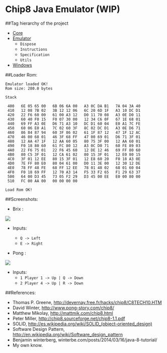 Chip8 Java Emulator  (WIP)
=========

##Tag hierarchy of the project

* [Core](https://github.com/victorakamon/emulators/tree/master/chip8/src/core)
* [Emulator](https://github.com/victorakamon/emulators/tree/master/chip8/src/emulator)
  * ```Dispose```
  * ```Instructions```
  * ```Specification```
  * ```Utils ```
* [Windows](https://github.com/victorakamon/emulators/tree/master/chip8/src/emulator)


##Loader Rom:
```
Emulator loaded OK!
Rom size: 280.0 bytes

Stack

 400   6E 05 65 00   6B 06 6A 00   A3 0C DA B1   7A 04 3A 40   
 410   12 08 7B 02   3B 12 12 06   6C 20 6D 1F   A3 10 DC D1   
 420   22 F6 60 00   61 00 A3 12   D0 11 70 08   A3 0E D0 11   
 430   60 40 F0 15   F0 07 30 00   12 34 C6 0F   67 1E 68 01   
 440   69 FF A3 0E   D6 71 A3 10   DC D1 60 04   E0 A1 7C FE   
 450   60 06 E0 A1   7C 02 60 3F   8C 02 DC D1   A3 0E D6 71   
 460   86 84 87 94   60 3F 86 02   61 1F 87 12   47 1F 12 AC   
 470   46 00 68 01   46 3F 68 FF   47 00 69 01   D6 71 3F 01   
 480   12 AA 47 1F   12 AA 60 05   80 75 3F 00   12 AA 60 01   
 490   F0 18 80 60   61 FC 80 12   A3 0C D0 71   60 FE 89 03   
 4A0   22 F6 75 01   22 F6 45 60   12 DE 12 46   69 FF 80 60   
 4B0   80 C5 3F 01   12 CA 61 02   80 15 3F 01   12 E0 80 15   
 4C0   3F 01 12 EE   80 15 3F 01   12 E8 60 20   F0 18 A3 0E   
 4D0   7E FF 80 E0   80 04 61 00   D0 11 3E 00   12 30 12 DE   
 4E0   78 FF 48 FE   68 FF 12 EE   78 01 48 02   68 01 60 04   
 4F0   F0 18 69 FF   12 70 A3 14   F5 33 F2 65   F1 29 63 37   
 500   64 00 D3 45   73 05 F2 29   D3 45 00 EE   E0 00 80 00   
 510   FC 00 AA 00   00 00 00 00   

Load Rom OK!
```

##Screenshots:

* Brix :

![](http://i59.tinypic.com/16hixkj.png)
   * Inputs:
     * ```Q -> Left ```
     * ```E -> Right ```

* Pong :

![](http://i60.tinypic.com/s4mdyp.png)
   * Inputs:
     * ```1 Player 1 -> Up | Q -> Down ```
     * ```2 Player 4 -> Up | R -> Down ```


##References:

* Thomas P. Greene, http://devernay.free.fr/hacks/chip8/C8TECH10.HTM
* David Winter, http://www.pong-story.com/chip8/
* Matthew Mikolay, http://mattmik.com/chip8.html
* Peter Miller, http://chip8.sourceforge.net/chip8-1.1.pdf
* SOLID, http://es.wikipedia.org/wiki/SOLID_(object-oriented_design)
* Software Design Pattern, http://en.wikipedia.org/wiki/Software_design_pattern
* Benjamin winterberg, winterbe.com/posts/2014/03/16/java-8-tutorial/
* My own know.
